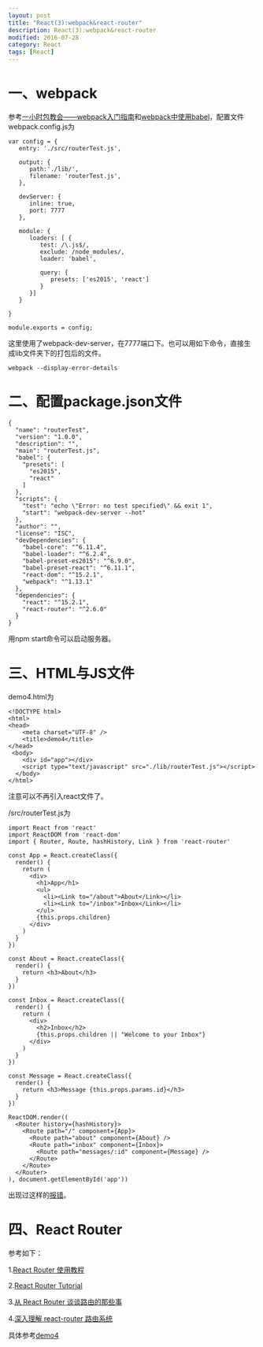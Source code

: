 ```yaml
---
layout: post
title: "React(3):webpack&react-router"
description: React(3):webpack&react-router
modified: 2016-07-28
category: React
tags: [React]
---
```


# 一、webpack

参考[一小时包教会——webpack入门指南](http://www.w2bc.com/Article/50764)和[webpack中使用babel](http://babeljs.cn/docs/setup/#webpack)，配置文件webpack.config.js为

	var config = {
	   entry: './src/routerTest.js',
		
	   output: {
	      path:'./lib/',
	      filename: 'routerTest.js',
	   },

	   devServer: {
	      inline: true,
	      port: 7777
	   },
		
	   module: {
	      loaders: [ {
	         test: /\.js$/,
	         exclude: /node_modules/,
	         loader: 'babel',
				
	         query: {
	            presets: ['es2015', 'react']
	         }
	      }]
	   }
		
	}

	module.exports = config;

这里使用了webpack-dev-server，在7777端口下。也可以用如下命令，直接生成lib文件夹下的打包后的文件。

	webpack --display-error-details

# 二、配置package.json文件

	{
	  "name": "routerTest",
	  "version": "1.0.0",
	  "description": "",
	  "main": "routerTest.js",
	  "babel": {
	    "presets": [
	      "es2015",
	      "react"
	    ]
	  },
	  "scripts": {
	    "test": "echo \"Error: no test specified\" && exit 1",
	    "start": "webpack-dev-server --hot"
	  },
	  "author": "",
	  "license": "ISC",
	  "devDependencies": {
	    "babel-core": "^6.11.4",
	    "babel-loader": "^6.2.4",
	    "babel-preset-es2015": "^6.9.0",
	    "babel-preset-react": "^6.11.1",
	    "react-dom": "^15.2.1",
	    "webpack": "^1.13.1"
	  },
	  "dependencies": {
	    "react": "^15.2.1",
	    "react-router": "^2.6.0"
	  }
	}

用npm start命令可以启动服务器。

# 三、HTML与JS文件

demo4.html为

	<!DOCTYPE html>
	<html>
	<head>
	    <meta charset="UTF-8" />
	    <title>demo4</title>
	</head>
	 <body>
	 	<div id="app"></div>
	    <script type="text/javascript" src="./lib/routerTest.js"></script>
	  </body>
	</html>

注意可以不再引入react文件了。

/src/routerTest.js为

	import React from 'react'
	import ReactDOM from 'react-dom'
	import { Router, Route, hashHistory, Link } from 'react-router'

	const App = React.createClass({
	  render() {
	    return (
	      <div>
	        <h1>App</h1>
	        <ul>
	          <li><Link to="/about">About</Link></li>
	          <li><Link to="/inbox">Inbox</Link></li>
	        </ul>
	        {this.props.children}
	      </div>
	    )
	  }
	})

	const About = React.createClass({
	  render() {
	    return <h3>About</h3>
	  }
	})

	const Inbox = React.createClass({
	  render() {
	    return (
	      <div>
	        <h2>Inbox</h2>
	        {this.props.children || "Welcome to your Inbox"}
	      </div>
	    )
	  }
	})

	const Message = React.createClass({
	  render() {
	    return <h3>Message {this.props.params.id}</h3>
	  }
	})

	ReactDOM.render((
	  <Router history={hashHistory}>
	    <Route path="/" component={App}>
	      <Route path="about" component={About} />
	      <Route path="inbox" component={Inbox}>
	        <Route path="messages/:id" component={Message} />
	      </Route>
	    </Route>
	  </Router>
	), document.getElementById('app'))

出现过这样的[报错](http://qiaolevip.iteye.com/blog/2302162)。

# 四、React Router

参考如下：

1.[React Router 使用教程](http://www.ruanyifeng.com/blog/2016/05/react_router.html)

2.[React Router Tutorial](https://github.com/reactjs/react-router-tutorial)

3.[从 React Router 谈谈路由的那些事](http://stylechen.com/react-router.html)

4.[深入理解 react-router 路由系统](https://segmentfault.com/a/1190000004075348?utm_source=tuicool&utm_medium=referral)

具体参考[demo4](https://github.com/zhhgit/React-demos/tree/master/demo4-webpack%20and%20react%20router)